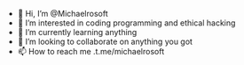 - 👋 Hi, I’m @Michaelrosoft
- 👀 I’m interested in coding programming and ethical hacking 
- 🌱 I’m currently learning anything
- 💞️ I’m looking to collaborate on anything you got
- 📫 How to reach me .t.me/michaelrosoft

<!---
Michaelrosoft/Michaelrosoft is a ✨ special ✨ repository because its `README.md` (this file) appears on your GitHub profile.
You can click the Preview link to take a look at your changes.
--->

